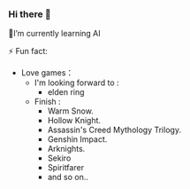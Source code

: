 ### Hi there 👋

<!--
**DespairL/DespairL** is a ✨ _special_ ✨ repository because its `README.md` (this file) appears on your GitHub profile.

Here are some ideas to get you started:

- 🔭 I’m currently working on ...
- 🌱 I’m currently learning ...
- 👯 I’m looking to collaborate on ...
- 🤔 I’m looking for help with ...
- 💬 Ask me about ...
- 📫 How to reach me: ...
- 😄 Pronouns: ...
- ⚡ Fun fact: ...
-->

🌱I’m currently learning AI

⚡ Fun fact:

+ Love games：
  + I'm looking forward to :
    + elden ring  
  + Finish :  
    + Warm Snow.
    + Hollow Knight.
    + Assassin's Creed Mythology Trilogy.
    + Genshin Impact.
    + Arknights.
    + Sekiro
    + Spiritfarer
    + and so on..
